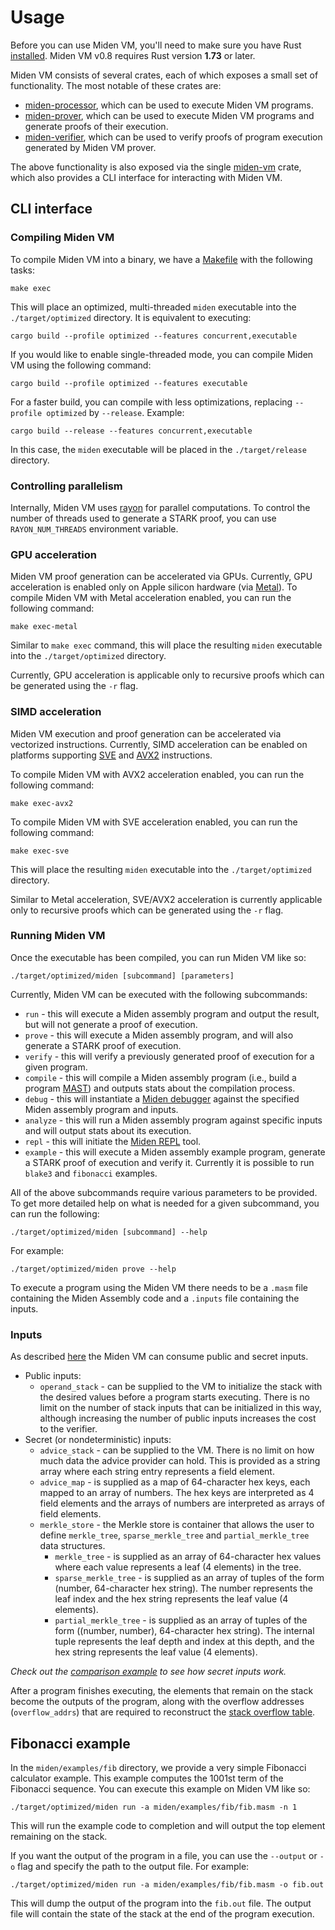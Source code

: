 # Usage
Before you can use Miden VM, you'll need to make sure you have Rust [installed](https://www.rust-lang.org/tools/install). Miden VM v0.8 requires Rust version **1.73** or later.

Miden VM consists of several crates, each of which exposes a small set of functionality. The most notable of these crates are:
* [miden-processor](https://crates.io/crates/miden-processor), which can be used to execute Miden VM programs.
* [miden-prover](https://crates.io/crates/miden-prover), which can be used to execute Miden VM programs and generate proofs of their execution.
* [miden-verifier](https://crates.io/crates/miden-verifier), which can be used to verify proofs of program execution generated by Miden VM prover.

The above functionality is also exposed via the single [miden-vm](https://crates.io/crates/miden-vm) crate, which also provides a CLI interface for interacting with Miden VM.

## CLI interface

### Compiling Miden VM
To compile Miden VM into a binary, we have a [Makefile](https://www.gnu.org/software/make/manual/make.html) with the following tasks:
```
make exec
```
This will place an optimized, multi-threaded `miden` executable into the `./target/optimized` directory. It is equivalent to executing:
```
cargo build --profile optimized --features concurrent,executable
```
If you would like to enable single-threaded mode, you can compile Miden VM using the following command:
```
cargo build --profile optimized --features executable
```
For a faster build, you can compile with less optimizations, replacing `--profile optimized` by `--release`. Example:
```
cargo build --release --features concurrent,executable
```
In this case, the `miden` executable will be placed in the `./target/release` directory.

### Controlling parallelism
Internally, Miden VM uses [rayon](https://github.com/rayon-rs/rayon) for parallel computations. To control the number of threads used to generate a STARK proof, you can use `RAYON_NUM_THREADS` environment variable.

### GPU acceleration
Miden VM proof generation can be accelerated via GPUs. Currently, GPU acceleration is enabled only on Apple silicon hardware (via [Metal](https://en.wikipedia.org/wiki/Metal_(API))). To compile Miden VM with Metal acceleration enabled, you can run the following command:
```
make exec-metal
```

Similar to `make exec` command, this will place the resulting `miden` executable into the `./target/optimized` directory.

Currently, GPU acceleration is applicable only to recursive proofs which can be generated using the `-r` flag.

### SIMD acceleration
Miden VM execution and proof generation can be accelerated via vectorized instructions. Currently, SIMD acceleration can be enabled on platforms supporting [SVE](https://en.wikipedia.org/wiki/AArch64#Scalable_Vector_Extension_(SVE)) and [AVX2](https://en.wikipedia.org/wiki/Advanced_Vector_Extensions#Advanced_Vector_Extensions_2) instructions.

To compile Miden VM with AVX2 acceleration enabled, you can run the following command:
```
make exec-avx2
```

To compile Miden VM with SVE acceleration enabled, you can run the following command:
```
make exec-sve
```

This will place the resulting `miden` executable into the `./target/optimized` directory.

Similar to Metal acceleration, SVE/AVX2 acceleration is currently applicable only to recursive proofs which can be generated using the `-r` flag.

### Running Miden VM
Once the executable has been compiled, you can run Miden VM like so:
```
./target/optimized/miden [subcommand] [parameters]
```
Currently, Miden VM can be executed with the following subcommands:
* `run` - this will execute a Miden assembly program and output the result, but will not generate a proof of execution.
* `prove` - this will execute a Miden assembly program, and will also generate a STARK proof of execution.
* `verify` - this will verify a previously generated proof of execution for a given program.
* `compile` - this will compile a Miden assembly program (i.e., build a program [MAST](../design/programs.md)) and outputs stats about the compilation process.
* `debug` - this will instantiate a [Miden debugger](../tools/debugger.md) against the specified Miden assembly program and inputs.
* `analyze` - this will run a Miden assembly program against specific inputs and will output stats about its execution.
* `repl` - this will initiate the [Miden REPL](../tools/repl.md) tool.
* `example` - this will execute a Miden assembly example program, generate a STARK proof of execution and verify it. Currently it is possible to run `blake3` and `fibonacci` examples.

All of the above subcommands require various parameters to be provided. To get more detailed help on what is needed for a given subcommand, you can run the following:
```
./target/optimized/miden [subcommand] --help
```
For example:
```
./target/optimized/miden prove --help
```

To execute a program using the Miden VM there needs to be a `.masm` file containing the Miden Assembly code and a `.inputs` file containing the inputs.

### Inputs

As described [here](https://0xpolygonmiden.github.io/miden-vm/intro/overview.html#inputs-and-outputs) the Miden VM can consume public and secret inputs.

* Public inputs:
  * `operand_stack` - can be supplied to the VM to initialize the stack with the desired values before a program starts executing. There is no limit on the number of stack inputs that can be initialized in this way, although increasing the number of public inputs increases the cost to the verifier.
* Secret (or nondeterministic) inputs:
  * `advice_stack` - can be supplied to the VM. There is no limit on how much data the advice provider can hold. This is provided as a string array where each string entry represents a field element.
  * `advice_map` - is supplied as a map of 64-character hex keys, each mapped to an array of numbers.  The hex keys are interpreted as 4 field elements and the arrays of numbers are interpreted as arrays of field elements.
  * `merkle_store` - the Merkle store is container that allows the user to define `merkle_tree`, `sparse_merkle_tree` and `partial_merkle_tree` data structures.
    * `merkle_tree` - is supplied as an array of 64-character hex values where each value represents a leaf (4 elements) in the tree.
    * `sparse_merkle_tree` - is supplied as an array of tuples of the form (number, 64-character hex string).  The number represents the leaf index and the hex string represents the leaf value (4 elements).
    * `partial_merkle_tree` - is supplied as an array of tuples of the form ((number, number), 64-character hex string). The internal tuple represents the leaf depth and index at this depth, and the hex string represents the leaf value (4 elements).

*Check out the [comparison example](https://github.com/0xPolygonMiden/examples/blob/main/examples/comparison.masm) to see how secret inputs work.*

After a program finishes executing, the elements that remain on the stack become the outputs of the program, along with the overflow addresses (`overflow_addrs`) that are required to reconstruct the [stack overflow table](../design/stack/main.md#overflow-table).

## Fibonacci example
In the `miden/examples/fib` directory, we provide a very simple Fibonacci calculator example. This example computes the 1001st term of the Fibonacci sequence. You can execute this example on Miden VM like so:
```
./target/optimized/miden run -a miden/examples/fib/fib.masm -n 1
```
This will run the example code to completion and will output the top element remaining on the stack.

If you want the output of the program in a file, you can use the `--output` or `-o` flag and specify the path to the output file. For example:
```
./target/optimized/miden run -a miden/examples/fib/fib.masm -o fib.out
```
This will dump the output of the program into the `fib.out` file. The output file will contain the state of the stack at the end of the program execution.
